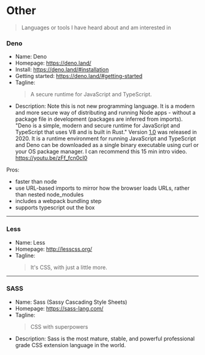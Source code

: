 # Other
> Languages or tools I have heard about and am interested in

### Deno

- Name: Deno
- Homepage: https://deno.land/
- Install: https://deno.land/#installation
- Getting started: https://deno.land/#getting-started
- Tagline:
    > A secure runtime for JavaScript and TypeScript.
- Description: Note this is not new programming language. It is a modern and more secure way of distributing and running Node apps - without a package file in development (packages are inferred from imports). "Deno is a simple, modern and secure runtime for JavaScript and TypeScript that uses V8 and is built in Rust." Version [1.0](https://deno.land/v1) was released in 2020. It is a runtime environment for running JavaScript and TypeScript and Deno can be downloaded as a single binary executable using curl or your OS package manager. I can recommend this 15 min intro video. https://youtu.be/zFf_fcn0cI0

Pros:

- faster than node
- use URL-based imports to mirror how the browser loads URLs, rather than nested node_modules
- includes a webpack bundling step
- supports typescript out the box

---

### Less

- Name: Less
- Homepage: http://lesscss.org/
- Tagline:
    > It's CSS, with just a little more.

---

### SASS

- Name: Sass (Sassy Cascading Style Sheets)
- Homepage: https://sass-lang.com/
- Tagline:
    > CSS with superpowers
- Description: Sass is the most mature, stable, and powerful professional grade CSS extension language in the world.

